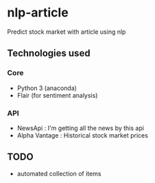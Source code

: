 # nlp-article
Predict stock market with article using nlp

## Technologies used

### Core
- Python 3 (anaconda)
- Flair (for sentiment analysis)

### API
- NewsApi : I'm getting all the news by this api
- Alpha Vantage : Historical stock market prices



## TODO

- automated collection of items
